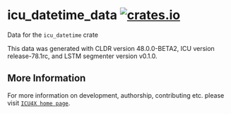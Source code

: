 # icu_datetime_data [![crates.io](https://img.shields.io/crates/v/icu_datetime_data)](https://crates.io/crates/icu_datetime_data)

<!-- cargo-rdme start -->

Data for the `icu_datetime` crate

This data was generated with CLDR version 48.0.0-BETA2, ICU version release-78.1rc, and
LSTM segmenter version v0.1.0.

<!-- cargo-rdme end -->

## More Information

For more information on development, authorship, contributing etc. please visit [`ICU4X home page`](https://github.com/unicode-org/icu4x).
